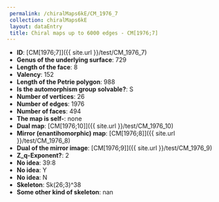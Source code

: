 ```yaml
--- 
 permalink: /chiralMaps6kE/CM_1976_7 
 collection: chiralMaps6kE
 layout: dataEntry
 title: Chiral maps up to 6000 edges - CM[1976;7]
---
```


- **ID**: [CM[1976;7]]({{ site.url }}/test/CM_1976_7)
- **Genus of the underlying surface**: 729
- **Length of the face**: 8
- **Valency**: 152
- **Length of the Petrie polygon**: 988
- **Is the automorphism group solvable?**: S
- **Number of vertices**: 26
- **Number of edges**: 1976
- **Number of faces**: 494
- **The map is self-**: none
- **Dual map**: [CM[1976;10]]({{ site.url }}/test/CM_1976_10)
- **Mirror (enantihomorphic) map**: [CM[1976;8]]({{ site.url }}/test/CM_1976_8)
- **Dual of the mirror image**: [CM[1976;9]]({{ site.url }}/test/CM_1976_9)
- **Z_q-Exponent?**: 2
- **No idea**:  39:8
- **No idea**: Y
- **No idea**: N
- **Skeleton**: Sk(26;3)^38
- **Some other kind of skeleton**: nan
